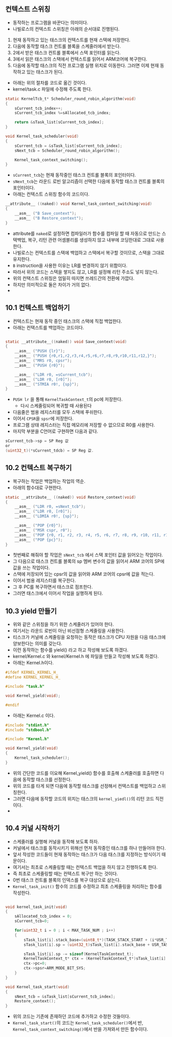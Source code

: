 ## 컨텍스트 스위칭
- 동작하는 프로그램을 바꾼다는 의미이다.
- 나빌로스의 컨텍스트 스위칭은 아래의 순서대로 진행된다.
1. 현재 동작하고 있는 태스크의 컨텍스트를 현재 스택에 저장한다.
2. 다음에 동작할 태스크 컨트롤 블록을 스케줄러에서 받는다.
3. 2에서 받은 태스크 컨트롤 블록에서 스택 포인터를 읽는다.
4. 3에서 읽은 태스크의 스택에서 컨텍스트를 읽어서 ARM코어에 복구한다.
5. 다음에 동작할 태스크의 직전 프로그램 실행 위치로 이동한다. 그러면 이제 현재 동작하고 있는 태스크가 된다.
- 아래는 위의 절차를 코드로 옮긴 것이다.
- kernel/task.c 파일에 수정해 주도록 한다.

~~~C
static KernelTcb_t* Scheduler_round_robin_algorithm(void)
{
    sCurrent_tcb_index++;
    sCurrent_tcb_index %=sAllocated_tcb_index;

    return &sTask_list[sCurrent_tcb_index];
}

void Kernel_task_scheduler(void)
{
    sCurrent_tcb = &sTask_list[sCurrent_tcb_index];
    sNext_tcb = Scheduler_round_robin_algorithm();

    Kernel_task_context_switching();
}
~~~

- `sCurrent_tcb`는 현재 동작중인 태스크 컨트롤 블록의 포인터이다.
- `sNext_tcb`는 라운드 로빈 알고리즘이 선택한 다음에 동작할 태스크 컨트롤 블록의 포인터이다.
- 아래는 컨텍스트 스위칭 함수의 코드이다.
~~~C
__attribute__ ((naked)) void Kernel_task_context_switching(void)
{
    __asm__ ("B Save_context");
    __asm__ ("B Restore_context");
}
~~~

- attribute를 `naked`로 설정하면 컴파일러가 함수를 컴파일 할 때 자동으로 만드는 스택백업, 복구, 리턴 관련 어셈블리를 생성하지 않고 내부에 코딩한대로 그대로 사용한다.
- 나빌로스는 컨텍스트를 스택에 백업하고 스택에서 복구할 것이므로, 스택을 그대로 유지한다.
- `B` instruction을 사용한 이유는 LR를 변경하지 않기 위함이다.
- 따라서 위의 코드는 스택을 쌓지도 않고, LR를 설정해 리턴 주소도 넣지 않는다.
- 위의 컨택스트 스위칭은 엄밀히 따지면 쓰레드간의 전환에 가깝다. 
- 하지만 의미적으로 둘은 차이가 거의 없다.
- 
## 10.1 컨텍스트 백업하기
- 컨텍스트는 현재 동작 중인 태스크의 스택에 직접 백업한다.
- 아래는 컨택스트를 백업하는 코드이다.
~~~C

static __attribute__((naked)) void Save_context(void)
{
    __asm__ ("PUSH {lr}");
    __asm__ ("PUSH {r0,r1,r2,r3,r4,r5,r6,r7,r8,r9,r10,r11,r12,}");
    __asm__ ("MRS r0, cpsr");
    __asm__ ("PUSH {r0}");

    __asm__ ("LDR r0, =sCurrent_tcb");
    __asm__ ("LDR r0, [r0]");
    __asm__ ("STMIA r0!, {sp}");
}
~~~

- `PUSH lr` 을 통해 `KernelTaskContext_t`의 pc에 저장한다.
	- 다시 스케줄링되어 복귀할 때 사용된다
- 다음줄은 범용 레지스터를 모두 스택에 푸쉬한다.
- 이어서 `CPSR`을 `spsr`에 저장한다.
- 프로그램 상태 레지스터는 직접 메모리에 저장할 수 없으므로 R0를 사용한다.
- 마지막 부분을 C언어로 구현하면 다음과 같다.
~~~C
sCurrent_tcb->sp = SP Reg 값
or
(uint32_t)(*sCurrent_tdcb) = SP Reg 값.
~~~
## 10.2 컨텍스트 복구하기
- 복구하는 작업은 백업하는 작업의 역순.
- 아래의 함수대로 구현한다.

~~~C
static __attribute__ ((naked)) void Restore_context(void)
{
    __asm__ ("LDR r0, =sNext_tcb");
    __asm__ ("LDR r0, [r0]");
    __asm__ ("LDMIA r0!, {sp}");

    __asm__ ("POP {r0}");
    __asm__ ("MSR cspr, r0");
    __asm__ ("POP {r0, r1, r2, r3, r4, r5, r6, r7, r8, r9, r10, r11, r12}");
    __asm__ ("POP {pc}");
}
~~~

- 첫번째로 해줘야 할 작업은 `sNext_tcb` 에서 스택 포인터 값을 읽어오는 작업이다. 
- 그 다음으로 태스크 컨트롤 블록의 sp 멤버 변수의 값을 읽어서 ARM 코어의 SP에 값을 쓰는 작업이다.
- 스택에 저장되어 있는 cpsr의 값을 읽어와 ARM 코어의 cpsr에 값을 적는다.
- 이어서 범용 레지스터를 복구한다.
- 그 후 PC를 복구하면서 태스크로 점프한다.
- 그러면 태스크에서 이어서 작업을 실행하게 된다.

## 10.3 yield 만들기
- 위와 같은 스위칭을 하기 위한 스케줄러가 있어야 한다.
- 여기서는 라운드 로빈이 아닌 비선점형 스케줄링을 사용한다.
- 티스크가 커널에 스케줄링을 요청하는 동작은 태스크가 CPU 자원을 다음 태스크에 양보한다는 의미를 갖는다.
- 이런 동작하는 함수를 yield() 라고 하고 작성해 보도록 하겠다.
- kernel/Kernel.c 와 kernel/Kernel.h 에 파일을 만들고 작성해 보도록 하겠다.
- 아래는 Kernel.h이다.
~~~C
#ifdef KERNEL_KERNEL_H_
#define KERNEL_KERNEL_H_

#include "task.h"

void Kernel_yield(void);

#endif
~~~
- 아래는 Kernel.c 이다.
~~~C
#include "stdint.h"
#include "stdbool.h"

#include "Kerenl.h"

void Kernel_yield(void)
{
    Kernel_task_scheduler();
}
~~~

- 위의 간단한 코드를 이요해 Kernel_yield() 함수를 호출해 스케줄러를 호출하면 다음에 동작할 태스크를 선정한다.
- 위의 코드를 타게 되면 다음에 동작할 태스크를 선정해서 컨택스트를 백업하고 스위칭한다.
- 그러면 다음에 동작할 코드의 위치는 태스크의 `kernel_yiedl()`의 리턴 코드 직전이다.
- 
## 10.4 커널 시작하기
- 스케줄러를 실행해 커널을 동작해 보도록 하자.
- 커널에서 태스크를 동작시키기 위해선 먼저 동작중인 태스크를 하나 만들어야 한다.
- 앞서 작성한 코드들이 현재 동작하는 태스크가 다음 태스크를 지정하는 방식이기 때문이다.
- 여기서는 최초로 스케줄링할 때는 컨텍스트 백업을 하지 않고 진행하도록 한다. 
- 즉 최초로 스케줄링할 때는 컨텍스트 복구만 하는 것이다.
- 0번 태스크 컨트롤 블록의 인덱스를 복구 대상으로 삼는다.
- `Kernel_task_init()` 함수의 코드를 수정하고 최초 스케줄링을 처리하는 함수를 작성한다.
~~~C

void kernel_task_init(void)
{
    sAllocated_tcb_index = 0;
    sCurrent_tcb=0;

    for(uint32_t i = 0 ; i < MAX_TASK_NUM ; i++)
    {
        sTask_list[i].stack_base=(uint8_t*)(TASK_STACK_START + (i*USR_TASK_STACK_SIZE));
        sTask_list[i].sp = (uint32_t)sTask_list[i].stack_base + USR_TASK_STACK_SIZE -4;

        sTask_list[i].sp -= sizeof(KernelTaskContext_t);
        KernelTaskContext_t* ctx = (KernelTaskContext_t*)sTask_list[i].sp;
        ctx->pc=0;
        ctx->spsr=ARM_MODE_BIT_SYS;
    }
}

void Kernel_task_start(void)
{
    sNext_tcb = &sTask_list[sCurrent_tcb_index];
    Restore_context();
}
~~~

- 위의 코드는 기존에 존재하던 코드에 추가하고 수정한 것들이다.
- `Kernel_task_start()`의 코드는 `Kernel_task_scheduler()`에서 반, `Kernel_task_context_switching()`에서 반을 가져와서 만든 함수이다.
<!--stackedit_data:
eyJoaXN0b3J5IjpbLTE4NjkxODU5NTUsLTkyMDcyNjM5MywtND
k3NjA1ODk1LDQ3NTk5Mjc1MSw2OTQ2MjU0NzgsNjc0NDc1MDE5
LDEwODM1ODE3MDksLTEwODI0OTA2OTAsLTE0ODA3MzMxMzcsMT
cxMDcxMTQ0OCwxMTI4MzY2ODg5LDE2MTAzNzgyOTBdfQ==
-->